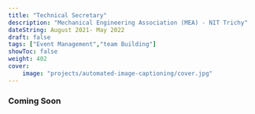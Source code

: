 ```yaml
---
title: "Technical Secretary"
description: "Mechanical Engineering Association (MEA) - NIT Trichy"
dateString: August 2021- May 2022
draft: false
tags: ["Event Management","team Building"]
showToc: false
weight: 402
cover:
    image: "projects/automated-image-captioning/cover.jpg"
--- 
```

### Coming Soon